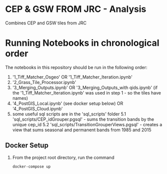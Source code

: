 # CEP & GSW FROM JRC - Analysis
Combines CEP and GSW tiles from JRC 


# Running Notebooks in chronological order
The notebooks in this repository should be run in the following order:
1. '1_Tiff_Matcher_Osgeo' OR '1_Tiff_Matcher_Iteration.ipynb'
2. '2_Grass_Tile_Processor.ipynb'
3. '3_Merging_Outputs.ipynb' OR '3_Merging_Outputs_with qids.ipynb' (if the '1_Tiff_Matcher_Iteration.ipynb' was used in step 1 - so the tiles have names)
4. '4_PostGIS_Local.ipynb' (see docker setup below) OR '4_PostGIS_Cloud.ipynb'
5.  some useful sql scripts are in the 'sql_scripts' folder
    5.1 'sql_scripts/CEP_idGrouper.pgsql' - sums the transition bands by the unique cep_id
    5.2 'sql_scripts/TransitionGrouperViews.pgsql' - creates a view that sums seasonal and permanent bands from 1985 and 2015
## Docker Setup
1. From the project root directory, run the command 
    ```sh
    docker-compose up
    ```